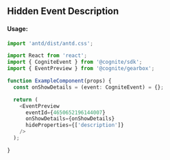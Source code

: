 ## Hidden Event Description 

<!-- STORY -->

#### Usage:

```typescript jsx
import 'antd/dist/antd.css';

import React from 'react';
import { CogniteEvent } from '@cognite/sdk';
import { EventPreview } from '@cognite/gearbox';

function ExampleComponent(props) {
  const onShowDetails = (event: CogniteEvent) = {};

  return (
    <EventPreview 
      eventId={4650652196144007}
      onShowDetails={onShowDetails}
      hideProperties={['description']}
    />
  );

}
```
